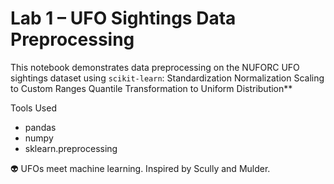 # Lab 1 – UFO Sightings Data Preprocessing

This notebook demonstrates data preprocessing on the NUFORC UFO sightings dataset using `scikit-learn`:
Standardization
Normalization
Scaling to Custom Ranges
Quantile Transformation to Uniform Distribution**

Tools Used
- pandas
- numpy
- sklearn.preprocessing

👽 UFOs meet machine learning. Inspired by Scully and Mulder.
